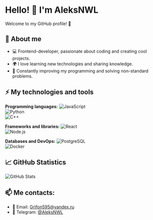 # Hello! 👋 I'm AleksNWL

Welcome to my GitHub profile! 🚀

## 📌 About me
- 💻 Frontend-developer, passionate about coding and creating cool projects.
- 🌍 I love learning new technologies and sharing knowledge.
- 🎯 Constantly improving my programming and solving non-standard problems.

## ⚡ My technologies and tools

**Programming languages:**
![JavaScript](https://img.shields.io/badge/JavaScript-F7DF1E?style=for-the-badge&logo=javascript&logoColor=black)  
![Python](https://img.shields.io/badge/Python-3776AB?style=for-the-badge&logo=python&logoColor=white)  
![C++](https://img.shields.io/badge/C%2B%2B-00599C?style=for-the-badge&logo=c%2B%2B&logoColor=white)  

**Frameworks and libraries:**
![React](https://img.shields.io/badge/React-20232A?style=for-the-badge&logo=react&logoColor=61DAFB)  
![Node.js](https://img.shields.io/badge/Node.js-43853D?style=for-the-badge&logo=node.js&logoColor=white)  

**Databases and DevOps:**
![PostgreSQL](https://img.shields.io/badge/PostgreSQL-316192?style=for-the-badge&logo=postgresql&logoColor=white)  
![Docker](https://img.shields.io/badge/Docker-2496ED?style=for-the-badge&logo=docker&logoColor=white)  

## 📈 GitHub Statistics
![GitHub Stats](https://github-readme-stats.vercel.app/api?username=AleksNWL&show_icons=true&theme=radical)

## 📫 Me contacts:
- 📧 Email: Grifon595@yandex.ru
- 💬 Telegram: [@AleksNWL](https://t.me/AleksNWL)

